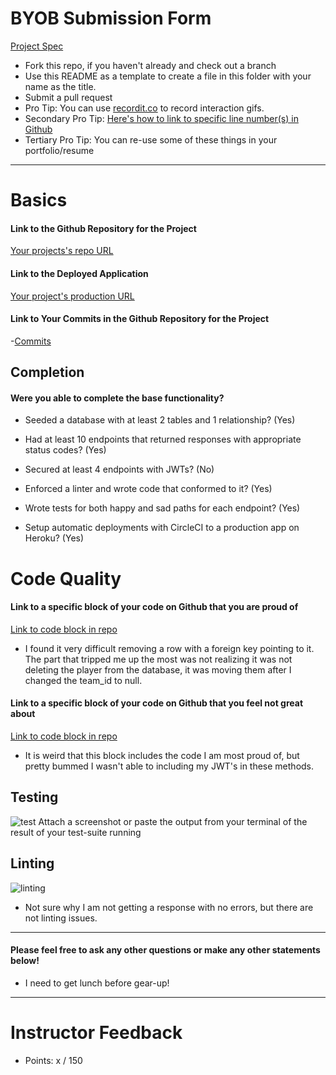 # BYOB Submission Form

[Project Spec](http://frontend.turing.io/projects/build-your-own-backend.html)

* Fork this repo, if you haven't already and check out a branch
* Use this README as a template to create a file in this folder with your name as the title.
* Submit a pull request
* Pro Tip: You can use [recordit.co](http://recordit.co/) to record interaction gifs.
* Secondary Pro Tip: [Here's how to link to specific line number(s) in Github](http://stackoverflow.com/questions/23821235/how-to-link-to-specific-line-number-on-github)
* Tertiary Pro Tip: You can re-use some of these things in your portfolio/resume

------

# Basics

#### Link to the Github Repository for the Project
[Your projects's repo URL](https://github.com/ActionJonny/BYOB)

#### Link to the Deployed Application
[Your project's production URL](https://dashboard.heroku.com/apps/fantasy-baseball-backend)

#### Link to Your Commits in the Github Repository for the Project

-[Commits](https://github.com/ActionJonny/BYOB/commits/master)

## Completion

#### Were you able to complete the base functionality?

* Seeded a database with at least 2 tables and 1 relationship?
(Yes)

* Had at least 10 endpoints that returned responses with appropriate status codes?
(Yes)

* Secured at least 4 endpoints with JWTs?
(No)

* Enforced a linter and wrote code that conformed to it?
(Yes)

* Wrote tests for both happy and sad paths for each endpoint?
(Yes)

* Setup automatic deployments with CircleCI to a production app on Heroku?
(Yes)

# Code Quality

#### Link to a specific block of your code on Github that you are proud of
[Link to code block in repo](https://github.com/ActionJonny/BYOB/blob/master/server.js#L127-L143)

* I found it very difficult removing a row with a foreign key pointing to it. The part that tripped me up the most was not realizing it was not deleting the player from the database, it was moving them after I changed the team_id to null.

#### Link to a specific block of your code on Github that you feel not great about
[Link to code block in repo](https://github.com/ActionJonny/BYOB/blob/master/server.js#L74-L143)

* It is weird that this block includes the code I am most proud of, but pretty bummed I wasn't able to including my JWT's in these methods.

## Testing
![test](http://recordit.co/rHQWyvcA87/gif/notify)
Attach a screenshot or paste the output from your terminal of the result of your test-suite running

## Linting

![linting](http://g.recordit.co/mBu1eMZmr7.gif)

* Not sure why I am not getting a response with no errors, but there are not linting issues.

-----

#### Please feel free to ask any other questions or make any other statements below!

* I need to get lunch before gear-up! 

-----

# Instructor Feedback

- Points: x / 150
